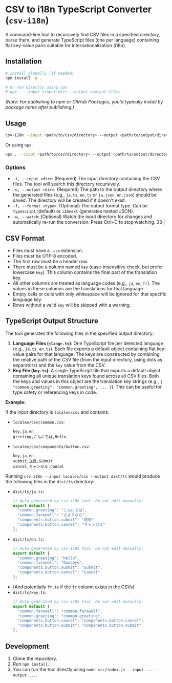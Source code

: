 # CSV to i18n TypeScript Converter (`csv-i18n`)

A command-line tool to recursively find CSV files in a specified directory, parse them, and generate TypeScript files (one per language) containing flat key-value pairs suitable for internationalization (i18n).

## Installation

```bash
# Install globally (if needed)
npm install -g .

# Or run directly using npx
# npx . --input <input-dir> --output <output-file>
```

*(Note: For publishing to npm or GitHub Packages, you'd typically install by package name after publishing.)*

## Usage

```bash
csv-i18n --input <path/to/csv/directory> --output <path/to/output/directory>
```

Or using `npx`:

```bash
npx . --input <path/to/csv/directory> --output <path/to/output/directory>
```

### Options

*   `-i, --input <dir>`: (Required) The input directory containing the CSV files. The tool will search this directory recursively.
*   `-o, --output <dir>`: (Required) The path to the output directory where the generated files (e.g., `ja.ts`, `en.ts` or `ja.json`, `en.json`) should be saved. The directory will be created if it doesn't exist.
*   `-f, --format <type>`: (Optional) The output format type. Can be `typescript` (default) or `i18next` (generates nested JSON).
*   `-w, --watch`: (Optional) Watch the input directory for changes and automatically re-run the conversion. Press Ctrl+C to stop watching.
33 |
## CSV Format

*   Files must have a `.csv` extension.
*   Files must be UTF-8 encoded.
*   The first row must be a header row.
*   There must be a column named `key` (case-insensitive check, but prefer lowercase `key`). This column contains the final part of the translation key.
*   All other columns are treated as language codes (e.g., `ja`, `en`, `fr`). The values in these columns are the translations for that language.
*   Empty cells or cells with only whitespace will be ignored for that specific language key.
*   Rows without a valid `key` will be skipped with a warning.

## TypeScript Output Structure

The tool generates the following files in the specified output directory:

1.  **Language Files (`<lang>.ts`)**: One TypeScript file per detected language (e.g., `ja.ts`, `en.ts`). Each file exports a default object containing flat key-value pairs for that language. The keys are constructed by combining the relative path of the CSV file (from the input directory, using dots as separators) and the `key` value from the CSV.
2.  **Key File (`key.ts`)**: A single TypeScript file that exports a default object containing all unique translation keys found across all CSV files. Both the keys and values in this object are the translation key strings (e.g., `{ "common.greeting": "common.greeting", ... }`). This can be useful for type safety or referencing keys in code.

**Example:**

If the input directory is `locales/csv` and contains:

*   `locales/csv/common.csv`:
    ```csv
    key,ja,en
    greeting,こんにちは,Hello
    ```
*   `locales/csv/components/button.csv`:
    ```csv
    key,ja,en
    submit,送信,Submit
    cancel,キャンセル,Cancel
    ```

Running `csv-i18n --input locales/csv --output dist/ts` would produce the following files in the `dist/ts` directory:

*   `dist/ts/ja.ts`:
    ```typescript
    // Auto-generated by csv-i18n tool. Do not edit manually.
    export default {
      "common.greeting": "こんにちは",
      "common.farewell": "さようなら",
      "components.button.submit": "送信",
      "components.button.cancel": "キャンセル"
    };
    ```
*   `dist/ts/en.ts`:
    ```typescript
    // Auto-generated by csv-i18n tool. Do not edit manually.
    export default {
      "common.greeting": "Hello",
      "common.farewell": "Goodbye",
      "components.button.submit": "Submit",
      "components.button.cancel": "Cancel"
    };
    ```
*   (And potentially `fr.ts` if the `fr` column exists in the CSVs)
*   `dist/ts/key.ts`:
    ```typescript
    // Auto-generated by csv-i18n tool. Do not edit manually.
    export default {
      "common.farewell": "common.farewell",
      "common.greeting": "common.greeting",
      "components.button.cancel": "components.button.cancel",
      "components.button.submit": "components.button.submit"
    };
    ```

## Development

1.  Clone the repository.
2.  Run `npm install`.
3.  You can run the tool directly using `node src/index.js --input ... --output ...`.
